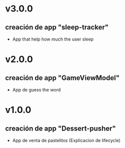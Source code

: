 # v3.0.0
## creación de app "sleep-tracker"
- App that help how much the user sleep

# v2.0.0
## creación de app "GameViewModel"
- App de guess the word

# v1.0.0
## creación de app "Dessert-pusher"
- App de venta de pastelitos (Explicacion de lifecycle)